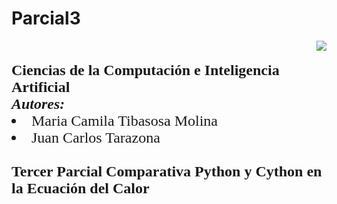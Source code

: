 # Parcial3

<div> 
<img src="https://res-5.cloudinary.com/crunchbase-production/image/upload/c_lpad,h_256,w_256,f_auto,q_auto:eco/v1455514364/pim02bzqvgz0hibsra41.png" align="right"><br><br><FONT FACE="times new roman" SIZE=5>
<b> Ciencias de la Computación e Inteligencia Artificial </b>
<br>
<i><b>Autores:</b></i>
<li> Maria Camila Tibasosa Molina</li>
<li> Juan Carlos Tarazona </li>
<br>
<b>Tercer Parcial Comparativa Python y Cython en la Ecuación del Calor</b>
</FONT>
</div>
